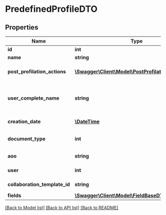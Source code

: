 # PredefinedProfileDTO

## Properties
Name | Type | Description | Notes
------------ | ------------- | ------------- | -------------
**id** | **int** | Identifier | [optional] 
**name** | **string** | Name | [optional] 
**post_profilation_actions** | [**\Swagger\Client\Model\PostProfilationActionDTO[]**](PostProfilationActionDTO.md) | List of post profilation actions | [optional] 
**user_complete_name** | **string** | Full name of the user who created the predefined profile | [optional] 
**creation_date** | [**\DateTime**](\DateTime.md) | Creation date | [optional] 
**document_type** | **int** | Document type identifier | [optional] 
**aoo** | **string** | Business code | [optional] 
**user** | **int** | User identifier | [optional] 
**collaboration_template_id** | **string** | Collaboration Identifier | [optional] 
**fields** | [**\Swagger\Client\Model\FieldBaseDTO[]**](FieldBaseDTO.md) | List of fields | [optional] 

[[Back to Model list]](../README.md#documentation-for-models) [[Back to API list]](../README.md#documentation-for-api-endpoints) [[Back to README]](../README.md)


